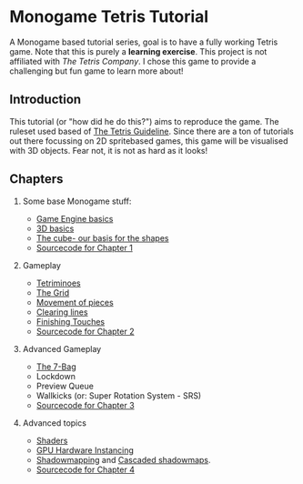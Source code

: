 # Monogame Tetris Tutorial
A Monogame based tutorial series, goal is to have a fully working Tetris game. Note that this is purely a **learning exercise**. This project is not affiliated with _The Tetris Company_. I chose this game to provide a challenging but fun game to learn more about!

## Introduction
This tutorial (or "how did he do this?") aims to reproduce the game. The ruleset used based of [The Tetris Guideline](https://tetris.wiki/Tetris_Guideline). Since there are a ton of tutorials out there focussing on 2D spritebased games, this game will be visualised with 3D objects. Fear not, it is not as hard as it looks!

## Chapters

1. Some base Monogame stuff:
   * [Game Engine basics](Docs/1-1-GameEngineBasics.md)
   * [3D basics](Docs/1-2-ThreeDeeBasics.md)
   * [The cube- our basis for the shapes](Docs/1-3-TheCube.md)
   * [Sourcecode for Chapter 1](https://github.com/Felsir/MonogameTetrisTutorial/tree/main/src/Chapter1)

2. Gameplay
   * [Tetriminoes](Docs/2-1-Tetriminos.md)
   * [The Grid](Docs/2-2-TheGrid.md)
   * [Movement of pieces](Docs/2-3-MovingPieces.md)
   * [Clearing lines](Docs/2-4-CheckingLines.md)
   * [Finishing Touches](Docs/2-5-FinishingTouches.md)
   * [Sourcecode for Chapter 2](https://github.com/Felsir/MonogameTetrisTutorial/tree/main/src/Chapter2)

3. Advanced Gameplay
   * [The 7-Bag](Docs/3-1-TheSevenBag.md)
   * Lockdown
   * Preview Queue
   * Wallkicks (or: Super Rotation System - SRS)
   * [Sourcecode for Chapter 3](https://github.com/Felsir/MonogameTetrisTutorial/tree/main/src/Chapter3)

4. Advanced topics
   * [Shaders](Docs/4-1-Shaders.md)
   * [GPU Hardware Instancing](Docs/4-2-HardwareInstancing.md)
   * [Shadowmapping](Docs/4-3-Shadowmapping.md) and [Cascaded shadowmaps](Docs/4-3CC-CascadingShadowmapping.md).
   * [Sourcecode for Chapter 4](https://github.com/Felsir/MonogameTetrisTutorial/tree/main/src)
